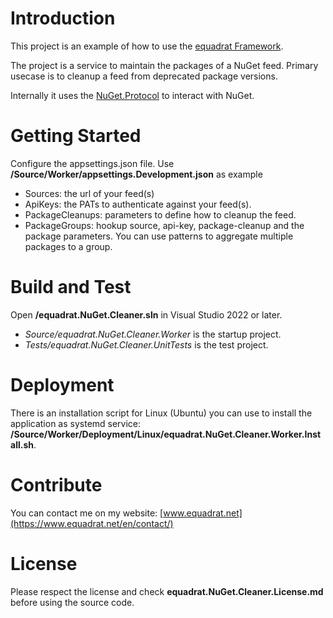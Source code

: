 # Introduction
This project is an example of how to use the [equadrat Framework](https://www.nuget.org/profiles/equadrat).

 The project is a service to maintain the packages of a NuGet feed.
 Primary usecase is to cleanup a feed from deprecated package versions.

 Internally it uses the [NuGet.Protocol](https://www.nuget.org/packages/NuGet.Protocol) to interact with NuGet.

# Getting Started
Configure the appsettings.json file.
Use **/Source/Worker/appsettings.Development.json** as example
- Sources: the url of your feed(s)
- ApiKeys: the PATs to authenticate against your feed(s).
- PackageCleanups: parameters to define how to cleanup the feed.
- PackageGroups: hookup source, api-key, package-cleanup and the package parameters. You can use patterns to aggregate multiple packages to a group.

# Build and Test
Open **/equadrat.NuGet.Cleaner.sln** in Visual Studio 2022 or later.
- *Source/equadrat.NuGet.Cleaner.Worker* is the startup project.
- *Tests/equadrat.NuGet.Cleaner.UnitTests* is the test project.

# Deployment
There is an installation script for Linux (Ubuntu) you can use to install the application as systemd service: **/Source/Worker/Deployment/Linux/equadrat.NuGet.Cleaner.Worker.Install.sh**.

# Contribute
You can contact me on my website: [www.equadrat.net](https://www.equadrat.net/en/contact/)

# License
Please respect the license and check **equadrat.NuGet.Cleaner.License.md** before using the source code.